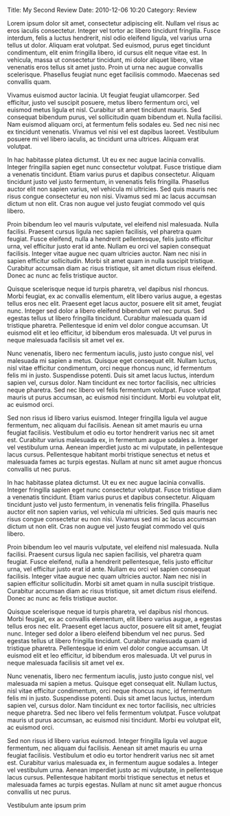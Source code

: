 Title: My Second Review
Date: 2010-12-06 10:20
Category: Review

Lorem ipsum dolor sit amet, consectetur adipiscing elit. Nullam vel risus ac eros iaculis consectetur. Integer vel tortor ac libero tincidunt fringilla. Fusce interdum, felis a luctus hendrerit, nisl odio eleifend ligula, vel varius urna tellus ut dolor. Aliquam erat volutpat. Sed euismod, purus eget tincidunt condimentum, elit enim fringilla libero, id cursus elit neque vitae est. In vehicula, massa ut consectetur tincidunt, mi dolor aliquet libero, vitae venenatis eros tellus sit amet justo. Proin ut urna nec augue convallis scelerisque. Phasellus feugiat nunc eget facilisis commodo. Maecenas sed convallis quam.

Vivamus euismod auctor lacinia. Ut feugiat feugiat ullamcorper. Sed efficitur, justo vel suscipit posuere, metus libero fermentum orci, vel euismod metus ligula et nisl. Curabitur sit amet tincidunt mauris. Sed consequat bibendum purus, vel sollicitudin quam bibendum et. Nulla facilisi. Nam euismod aliquam orci, at fermentum felis sodales eu. Sed nec nisi nec ex tincidunt venenatis. Vivamus vel nisi vel est dapibus laoreet. Vestibulum posuere mi vel libero iaculis, ac tincidunt urna ultrices. Aliquam erat volutpat.

In hac habitasse platea dictumst. Ut eu ex nec augue lacinia convallis. Integer fringilla sapien eget nunc consectetur volutpat. Fusce tristique diam a venenatis tincidunt. Etiam varius purus et dapibus consectetur. Aliquam tincidunt justo vel justo fermentum, in venenatis felis fringilla. Phasellus auctor elit non sapien varius, vel vehicula mi ultricies. Sed quis mauris nec risus congue consectetur eu non nisi. Vivamus sed mi ac lacus accumsan dictum ut non elit. Cras non augue vel justo feugiat commodo vel quis libero.

Proin bibendum leo vel mauris vulputate, vel eleifend nisl malesuada. Nulla facilisi. Praesent cursus ligula nec sapien facilisis, vel pharetra quam feugiat. Fusce eleifend, nulla a hendrerit pellentesque, felis justo efficitur urna, vel efficitur justo erat id ante. Nullam eu orci vel sapien consequat facilisis. Integer vitae augue nec quam ultricies auctor. Nam nec nisi in sapien efficitur sollicitudin. Morbi sit amet quam in nulla suscipit tristique. Curabitur accumsan diam ac risus tristique, sit amet dictum risus eleifend. Donec ac nunc ac felis tristique auctor.

Quisque scelerisque neque id turpis pharetra, vel dapibus nisl rhoncus. Morbi feugiat, ex ac convallis elementum, elit libero varius augue, a egestas tellus eros nec elit. Praesent eget lacus auctor, posuere elit sit amet, feugiat nunc. Integer sed dolor a libero eleifend bibendum vel nec purus. Sed egestas tellus ut libero fringilla tincidunt. Curabitur malesuada quam id tristique pharetra. Pellentesque id enim vel dolor congue accumsan. Ut euismod elit et leo efficitur, id bibendum eros malesuada. Ut vel purus in neque malesuada facilisis sit amet vel ex.

Nunc venenatis, libero nec fermentum iaculis, justo justo congue nisl, vel malesuada mi sapien a metus. Quisque eget consequat elit. Nullam luctus, nisl vitae efficitur condimentum, orci neque rhoncus nunc, id fermentum felis mi in justo. Suspendisse potenti. Duis sit amet lacus luctus, interdum sapien vel, cursus dolor. Nam tincidunt ex nec tortor facilisis, nec ultricies neque pharetra. Sed nec libero vel felis fermentum volutpat. Fusce volutpat mauris ut purus accumsan, ac euismod nisi tincidunt. Morbi eu volutpat elit, ac euismod orci.

Sed non risus id libero varius euismod. Integer fringilla ligula vel augue fermentum, nec aliquam dui facilisis. Aenean sit amet mauris eu urna feugiat facilisis. Vestibulum et odio eu tortor hendrerit varius nec sit amet est. Curabitur varius malesuada ex, in fermentum augue sodales a. Integer vel vestibulum urna. Aenean imperdiet justo ac mi vulputate, in pellentesque lacus cursus. Pellentesque habitant morbi tristique senectus et netus et malesuada fames ac turpis egestas. Nullam at nunc sit amet augue rhoncus convallis ut nec purus.

In hac habitasse platea dictumst. Ut eu ex nec augue lacinia convallis. Integer fringilla sapien eget nunc consectetur volutpat. Fusce tristique diam a venenatis tincidunt. Etiam varius purus et dapibus consectetur. Aliquam tincidunt justo vel justo fermentum, in venenatis felis fringilla. Phasellus auctor elit non sapien varius, vel vehicula mi ultricies. Sed quis mauris nec risus congue consectetur eu non nisi. Vivamus sed mi ac lacus accumsan dictum ut non elit. Cras non augue vel justo feugiat commodo vel quis libero.

Proin bibendum leo vel mauris vulputate, vel eleifend nisl malesuada. Nulla facilisi. Praesent cursus ligula nec sapien facilisis, vel pharetra quam feugiat. Fusce eleifend, nulla a hendrerit pellentesque, felis justo efficitur urna, vel efficitur justo erat id ante. Nullam eu orci vel sapien consequat facilisis. Integer vitae augue nec quam ultricies auctor. Nam nec nisi in sapien efficitur sollicitudin. Morbi sit amet quam in nulla suscipit tristique. Curabitur accumsan diam ac risus tristique, sit amet dictum risus eleifend. Donec ac nunc ac felis tristique auctor.

Quisque scelerisque neque id turpis pharetra, vel dapibus nisl rhoncus. Morbi feugiat, ex ac convallis elementum, elit libero varius augue, a egestas tellus eros nec elit. Praesent eget lacus auctor, posuere elit sit amet, feugiat nunc. Integer sed dolor a libero eleifend bibendum vel nec purus. Sed egestas tellus ut libero fringilla tincidunt. Curabitur malesuada quam id tristique pharetra. Pellentesque id enim vel dolor congue accumsan. Ut euismod elit et leo efficitur, id bibendum eros malesuada. Ut vel purus in neque malesuada facilisis sit amet vel ex.

Nunc venenatis, libero nec fermentum iaculis, justo justo congue nisl, vel malesuada mi sapien a metus. Quisque eget consequat elit. Nullam luctus, nisl vitae efficitur condimentum, orci neque rhoncus nunc, id fermentum felis mi in justo. Suspendisse potenti. Duis sit amet lacus luctus, interdum sapien vel, cursus dolor. Nam tincidunt ex nec tortor facilisis, nec ultricies neque pharetra. Sed nec libero vel felis fermentum volutpat. Fusce volutpat mauris ut purus accumsan, ac euismod nisi tincidunt. Morbi eu volutpat elit, ac euismod orci.

Sed non risus id libero varius euismod. Integer fringilla ligula vel augue fermentum, nec aliquam dui facilisis. Aenean sit amet mauris eu urna feugiat facilisis. Vestibulum et odio eu tortor hendrerit varius nec sit amet est. Curabitur varius malesuada ex, in fermentum augue sodales a. Integer vel vestibulum urna. Aenean imperdiet justo ac mi vulputate, in pellentesque lacus cursus. Pellentesque habitant morbi tristique senectus et netus et malesuada fames ac turpis egestas. Nullam at nunc sit amet augue rhoncus convallis ut nec purus.

Vestibulum ante ipsum prim